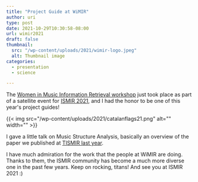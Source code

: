 ```yaml
---
title: "Project Guide at WiMIR"
author: uri
type: post
date: 2021-10-29T10:30:58-08:00
url: wimir2021
draft: false
thumbnail:
  src: "/wp-content/uploads/2021/wimir-logo.jpeg"
  alt: Thumbnail image
categories:
  - presentation
  - science

---
```


The [Women in Music Information Retrieval workshop](https://wimir.wordpress.com/2021/09/24/wimir-workshop-2021-project-guides/) just took place as part of a satellite event for [ISMIR 2021](https://ismir2021.ismir.net/), and I had the honor to be one of this year's project guides!

{{< img src="/wp-content/uploads/2021/catalanflags21.png" alt="" width="" >}}

I gave a little talk on Music Structure Analysis, basically an overview of the paper we published at [TISMIR last year](https://transactions.ismir.net/articles/10.5334/tismir.54/).

I have much admiration for the work that the people at WiMIR are doing. 
Thanks to them, the ISMIR community has become a much more diverse one in the past few years.
Keep on rocking, titans! And see you at ISMIR 2021 :)


